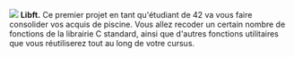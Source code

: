 ![](https://img.shields.io/redmine/plugin/rating/redmine_xlsx_format_issue_exporter.svg)
**Libft.** Ce premier projet en tant qu'étudiant de 42 va vous faire consolider vos acquis de piscine. Vous allez recoder un certain nombre de fonctions de la librairie C standard, ainsi que d'autres fonctions utilitaires que vous réutiliserez tout au long de votre cursus.
